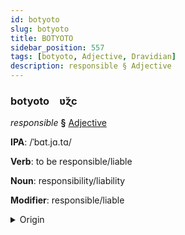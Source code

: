 ```yaml
---
id: botyoto
slug: botyoto
title: BOTYOTO
sidebar_position: 557
tags: [botyoto, Adjective, Dravidian]
description: responsible § Adjective
---
```


### botyoto&emsp;<span kind="abugida">ʋ̆ɀc</span>

*responsible* **§** [Adjective](../../tags/Adjective)

**IPA**: /ˈbɑt.jɑ.tɑ/

**Verb**: to be responsible/liable

**Noun**: responsibility/liability

**Modifier**: responsible/liable

<details>
    <summary>Origin</summary>
    Telugu బాధ్యత bādhyata /baːɖʱ.ja.ta/<br/>
    <em>Dravidian Language Family</em>
</details>